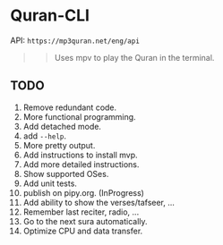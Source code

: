 # Quran-CLI

API: `https://mp3quran.net/eng/api`
>> Uses mpv to play the Quran in the terminal.

## TODO

1. Remove redundant code.
2. More functional programming.
3. Add detached mode.
4. add `--help`.
5. More pretty output.
6. Add instructions to install mvp.
7. Add more detailed instructions.
8. Show supported OSes.
9.  Add unit tests.
10. publish on pipy.org.   (InProgress)
11. Add ability to show the verses/tafseer, ...
12.  Remember last reciter, radio, ...
13.  Go to the next sura automatically.
14.  Optimize CPU and data transfer.